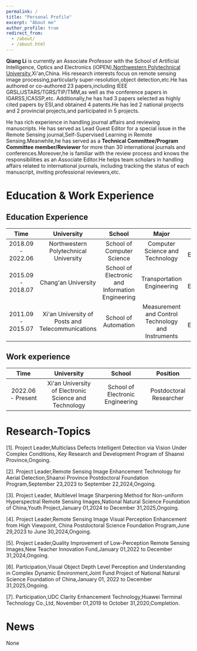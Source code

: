 ```yaml
---
permalink: /
title: "Personal Profile"
excerpt: "About me"
author_profile: true
redirect_from: 
  - /about/
  - /about.html
---
```

**Qiang Li** is currently an Associate Professor with the School of Artificial Intelligence, Optics and Electronics (iOPEN),[Northwestern Polytechnical University](https://en.nwpu.edu.cn/),Xi'an,China. His research interests focus on remote sensing image processing,particularly super-resolution,object detection,etc.He has authored or co-authored 23 papers,including IEEE GRSL/JSTARS/TGRS/TIP/TMM,as well as the conference papers in IGARSS,ICASSP,etc. Additionally,he has had 3 papers selected as highly cited papers by ESI,and obtained 4 patents.He has led 2 national projects and 2 provincial projects,and participated in 5 projects.

He has rich experience in handling journal affairs and reviewing manuscripts. He has served as Lead Guest Editor for a special issue in the Remote Sensing journal,Self-Supervised Learning in Remote Sensing.Meanwhile,he has served as a **Technical Committee/Program Committee member/Reviewer** for more than 30 international journals and conferences.Moreover,he is familiar with the review process and knows the responsibilities as an Associate Editor.He helps team scholars in handling affairs related to international journals, including tracking the status of each manuscript, inviting professional reviewers,etc.

Education & Work Experience
======  
Education Experience  
--------  
  
|Time           |University                                      |School         |Major                          |Degree |
|:-----------------:|:-------------------------------------:|:--------------------------:|:------------------------------:|:-------------------:|
| 2018.09 - 2022.06 | Northwestern Polytechnical University | School of Computer Science | Computer Science and Technology | Ph.D. in Engineering |
| 2015.09 - 2018.07 | Chang'an University | School of Electronic and Information Engineering | Transportation Engineering | M.S. in Engineering |
| 2011.09 - 2015.07 | Xi'an University of Posts and Telecommunications | School of Automation | Measurement and Control Technology and Instruments | B.S. in Engineering |
  
Work experience  
------  
  
|Time           |University	                                          |School                           |Position              |
|:-------------:|:---------------------------------------------------:|:------------------------------:|:---------------------:|
| 2022.06 - Present | Xi'an University of Electronic Science and Technology | School of Electronic Engineering | Postdoctoral Researcher |  
   
  
Research-Topics
======
[1]. Project Leader,Multiclass Defects Intelligent Detection via Vision Under Complex Conditions, Key Research and Development Program of Shaanxi Province,Ongoing.  

[2]. Project Leader,Remote Sensing Image Enhancement Technology for Aerial Detection,Shaanxi Province Postdoctoral Foundation Program,September 23,2023 to September 22,2024,Ongoing.  

[3]. Project Leader, Multilevel Image Sharpening Method for Non-uniform Hyperspectral Remote Sensing Images,National Natural Science Foundation of China,Youth Project,January 01,2024 to December 31,2025,Ongoing.  

[4]. Project Leader,Remote Sensing Image Visual Perception Enhancement from High Viewpoint, China Postdoctoral Science Foundation Program,June 29,2023 to June 30,2024,Ongoing.  

[5]. Project Leader,Quality Improvement of Low-Perception Remote Sensing Images,New Teacher Innovation Fund,January 01,2022 to December 31,2024,Ongoing.  

[6]. Participation,Visual Object Depth Level Perception and Understanding in Complex Dynamic Environment,Joint Fund Project of National Natural Science Foundation of China,January 01, 2022 to December 31,2025,Ongoing.  

[7]. Participation,UDC Clarity Enhancement Technology,Huawei Terminal Technology Co.,Ltd, November 01,2019 to October 31,2020,Completion.  

News
======
None

